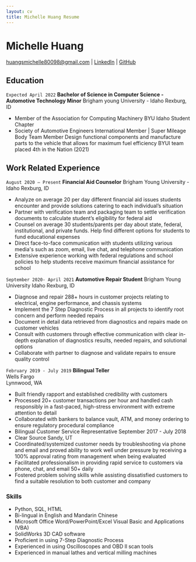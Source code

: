 ```yaml
---
layout: cv
title: Michelle Huang Resume
---
```

# Michelle Huang

<div id="webaddress">
<a href="huangsmichelle80098@gmail.com">huangsmichelle80098@gmail.com</a>
</a>
| <a href="https://www.linkedin.com/in/michelle-huang">LinkedIn</a>
| <a href="https://github.com/michelle80098/huang_resume">GitHub</a>
</div>

<!-- https://www.monique.tech/the-art-of-markdown -->

## Education
`Expected April 2022`
__Bachelor of Science in Computer Science - Automotive Technology Minor__
Brigham young University - Idaho 
Rexburg, ID

- Member of the Association for Computing Machinery BYU Idaho Student Chapter
- Society of Automotive Engineers International Member | Super Mileage Body Team Member
Design functional components and manufacture parts to the vehicle that allows for maximum fuel efficiency
BYUI team placed 4th in the Nation (2021)

## Work Related Experience


`August 2020 – Present`
__Financial Aid Counselor__
Brigham Young University - Idaho           Rexburg, ID

- Analyze on average 20 per day different financial aid issues students encounter and provide solutions catering to each individual’s situation
- Partner with verification team and packaging team to settle verification documents to calculate student’s eligibility for federal aid 
- Counsel on average 30 students/parents per day about state, federal, institutional, and private funds. Help find different options for students to fund educational expenses
- Direct face-to-face communication with students utilizing various media's such as zoom, email, live chat, and telephone communication 
- Extensive experience working with federal regulations and school policies to help students receive maximum financial assistance for school

`September 2020- April 2021`
__Automotive Repair Student__
 	Brigham Young University Idaho	Rexburg, ID
- Diagnose and repair 288+ hours in customer projects relating to electrical, engine performance, and chassis systems
- Implement the 7 Step Diagnostic Process in all projects to identify root concern and perform needed repairs 
- Document in detail data retrieved from diagnostics and repairs made on customer vehicles
- Consult with customers through effective communication with clear in-depth explanation of diagnostics results, needed repairs, and solutional options
- Collaborate with partner to diagnose and validate repairs to ensure quality control

`February 2019 - July 2019`
__Bilingual Teller__ 	
Wells Fargo 	
Lynnwood, WA  
- Built friendly rapport and established credibility with customers 
- Processed 20+ customer transactions per hour and handled cash responsibly in a fast-paced, high-stress environment with extreme attention to detail	 
- Collaborated with bankers to balance vault, ATM, and money ordering to ensure regulatory procedural compliance 
- Bilingual Customer Service Representative 	September 2017 - July 2018 
- Clear Source 	Sandy, UT 
- Coordinated/systemized customer needs by troubleshooting via phone and email and proved ability to work well under pressure by receiving a 100% approval rating from management when being evaluated
- Facilitated professionalism in providing rapid service to customers via phone, chat, and email 50+ daily
- Fostered problem solving skills while assisting dissatisfied customers to find a suitable resolution to both customer and company 

### Skills
- Python, SQL, HTML
- Bi-lingual in English and Mandarin Chinese
- Microsoft Office Word/PowerPoint/Excel Visual Basic and Applications (VBA)
- SolidWorks 3D CAD software
- Proficient in using 7-Step Diagnostic Process 
- Experienced in using Oscilloscopes and OBD ll scan tools
- Experienced in manual lathes and vertical milling machines




<!-- ### Footer

Last updated: May 2013 -->


